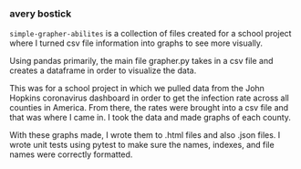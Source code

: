 ### avery bostick

`simple-grapher-abilites` is a collection of files created for a school project where I turned csv file information into graphs to see more visually.

Using pandas primarily, the main file grapher.py takes in a csv file and creates a dataframe in order to visualize the data.

This was for a school project in which we pulled data from the John Hopkins coronavirus dashboard in order to get the infection rate across all counties in America. From there, the rates were brought into a csv file and that was where I came in. I took the data and made graphs of each county. 

With these graphs made, I wrote them to .html files and also .json files. I wrote unit tests using pytest to make sure the names, indexes, and file names were correctly formatted.